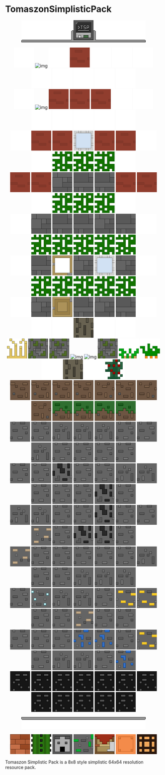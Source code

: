# TomaszonSimplisticPack
<p align="center">
<img alt="logo" src="https://github.com/Tomaszon/TomaszonSimplisticPack/blob/master/readme_resources/begin.png"/>
</p>
<p align="center">
<img alt="img" src="https://github.com/Tomaszon/TomaszonSimplisticPack/blob/master/readme_resources/empty.png"/>
<img alt="img" src="https://github.com/Tomaszon/TomaszonSimplisticPack/blob/master/Tomaszon%20Simplistic%20Pack/assets/minecraft/textures/block/cobblestone.png"/>
<img alt="img" src="https://github.com/Tomaszon/TomaszonSimplisticPack/blob/master/readme_resources/empty.png"/>
<img alt="img" src="https://github.com/Tomaszon/TomaszonSimplisticPack/blob/master/Tomaszon%20Simplistic%20Pack/assets/minecraft/textures/block/red_terracotta.png"/>
<img alt="img" src="https://github.com/Tomaszon/TomaszonSimplisticPack/blob/master/readme_resources/empty.png"/>
<img alt="img" src="https://github.com/Tomaszon/TomaszonSimplisticPack/blob/master/readme_resources/empty.png"/>
<img alt="img" src="https://github.com/Tomaszon/TomaszonSimplisticPack/blob/master/readme_resources/empty.png"/>
<img alt="img" src="https://github.com/Tomaszon/TomaszonSimplisticPack/blob/master/readme_resources/empty.png"/>
<img alt="img" src="https://github.com/Tomaszon/TomaszonSimplisticPack/blob/master/readme_resources/empty.png"/>
<img alt="img" src="https://github.com/Tomaszon/TomaszonSimplisticPack/blob/master/readme_resources/empty.png"/>
<img alt="img" src="https://github.com/Tomaszon/TomaszonSimplisticPack/blob/master/readme_resources/empty.png"/>
<img alt="img" src="https://github.com/Tomaszon/TomaszonSimplisticPack/blob/master/readme_resources/empty.png"/>
<br/>
<img alt="img" src="https://github.com/Tomaszon/TomaszonSimplisticPack/blob/master/readme_resources/empty.png"/>
<img alt="img" src="https://github.com/Tomaszon/TomaszonSimplisticPack/blob/master/Tomaszon%20Simplistic%20Pack/assets/minecraft/textures/block/cobblestone2.png"/>
<img alt="img" src="https://github.com/Tomaszon/TomaszonSimplisticPack/blob/master/Tomaszon%20Simplistic%20Pack/assets/minecraft/textures/block/red_terracotta.png"/>
<img alt="img" src="https://github.com/Tomaszon/TomaszonSimplisticPack/blob/master/Tomaszon%20Simplistic%20Pack/assets/minecraft/textures/block/red_terracotta.png"/>
<img alt="img" src="https://github.com/Tomaszon/TomaszonSimplisticPack/blob/master/Tomaszon%20Simplistic%20Pack/assets/minecraft/textures/block/red_terracotta.png"/>
<img alt="img" src="https://github.com/Tomaszon/TomaszonSimplisticPack/blob/master/readme_resources/empty.png"/>
<img alt="img" src="https://github.com/Tomaszon/TomaszonSimplisticPack/blob/master/readme_resources/empty.png"/>
<img alt="img" src="https://github.com/Tomaszon/TomaszonSimplisticPack/blob/master/readme_resources/empty.png"/>
<img alt="img" src="https://github.com/Tomaszon/TomaszonSimplisticPack/blob/master/readme_resources/empty.png"/>
<img alt="img" src="https://github.com/Tomaszon/TomaszonSimplisticPack/blob/master/readme_resources/empty.png"/>
<img alt="img" src="https://github.com/Tomaszon/TomaszonSimplisticPack/blob/master/readme_resources/empty.png"/>
<img alt="img" src="https://github.com/Tomaszon/TomaszonSimplisticPack/blob/master/readme_resources/empty.png"/>
<br/>
<img alt="img" src="https://github.com/Tomaszon/TomaszonSimplisticPack/blob/master/readme_resources/empty.png"/>
<img alt="img" src="https://github.com/Tomaszon/TomaszonSimplisticPack/blob/master/Tomaszon%20Simplistic%20Pack/assets/minecraft/textures/block/red_terracotta.png"/>
<img alt="img" src="https://github.com/Tomaszon/TomaszonSimplisticPack/blob/master/Tomaszon%20Simplistic%20Pack/assets/minecraft/textures/block/red_terracotta.png"/>
<img alt="img" src="https://github.com/Tomaszon/TomaszonSimplisticPack/blob/master/Tomaszon%20Simplistic%20Pack/assets/minecraft/textures/block/glass/light_blue_stained_glass.png"/>
<img alt="img" src="https://github.com/Tomaszon/TomaszonSimplisticPack/blob/master/Tomaszon%20Simplistic%20Pack/assets/minecraft/textures/block/red_terracotta.png"/>
<img alt="img" src="https://github.com/Tomaszon/TomaszonSimplisticPack/blob/master/Tomaszon%20Simplistic%20Pack/assets/minecraft/textures/block/red_terracotta.png"/>
<img alt="img" src="https://github.com/Tomaszon/TomaszonSimplisticPack/blob/master/readme_resources/empty.png"/>
<img alt="img" src="https://github.com/Tomaszon/TomaszonSimplisticPack/blob/master/readme_resources/empty.png"/>
<img alt="img" src="https://github.com/Tomaszon/TomaszonSimplisticPack/blob/master/readme_resources/oak_leaves_colored.png"/>
<img alt="img" src="https://github.com/Tomaszon/TomaszonSimplisticPack/blob/master/readme_resources/oak_leaves_colored.png"/>
<img alt="img" src="https://github.com/Tomaszon/TomaszonSimplisticPack/blob/master/readme_resources/oak_leaves_colored.png"/>
<img alt="img" src="https://github.com/Tomaszon/TomaszonSimplisticPack/blob/master/readme_resources/empty.png"/>
<br/>
<img alt="img" src="https://github.com/Tomaszon/TomaszonSimplisticPack/blob/master/Tomaszon%20Simplistic%20Pack/assets/minecraft/textures/block/red_terracotta.png"/>
<img alt="img" src="https://github.com/Tomaszon/TomaszonSimplisticPack/blob/master/Tomaszon%20Simplistic%20Pack/assets/minecraft/textures/block/red_terracotta.png"/>
<img alt="img" src="https://github.com/Tomaszon/TomaszonSimplisticPack/blob/master/Tomaszon%20Simplistic%20Pack/assets/minecraft/textures/block/stone_bricks2.png"/>
<img alt="img" src="https://github.com/Tomaszon/TomaszonSimplisticPack/blob/master/Tomaszon%20Simplistic%20Pack/assets/minecraft/textures/block/stone_bricks.png"/>
<img alt="img" src="https://github.com/Tomaszon/TomaszonSimplisticPack/blob/master/Tomaszon%20Simplistic%20Pack/assets/minecraft/textures/block/stone_bricks.png"/>
<img alt="img" src="https://github.com/Tomaszon/TomaszonSimplisticPack/blob/master/Tomaszon%20Simplistic%20Pack/assets/minecraft/textures/block/red_terracotta.png"/>
<img alt="img" src="https://github.com/Tomaszon/TomaszonSimplisticPack/blob/master/Tomaszon%20Simplistic%20Pack/assets/minecraft/textures/block/red_terracotta.png"/>
<img alt="img" src="https://github.com/Tomaszon/TomaszonSimplisticPack/blob/master/readme_resources/empty.png"/>
<img alt="img" src="https://github.com/Tomaszon/TomaszonSimplisticPack/blob/master/readme_resources/oak_leaves_colored.png"/>
<img alt="img" src="https://github.com/Tomaszon/TomaszonSimplisticPack/blob/master/readme_resources/oak_leaves_colored.png"/>
<img alt="img" src="https://github.com/Tomaszon/TomaszonSimplisticPack/blob/master/readme_resources/oak_leaves_colored.png"/>
<img alt="img" src="https://github.com/Tomaszon/TomaszonSimplisticPack/blob/master/readme_resources/empty.png"/>
<br/>
<img alt="img" src="https://github.com/Tomaszon/TomaszonSimplisticPack/blob/master/readme_resources/empty.png"/>
<img alt="img" src="https://github.com/Tomaszon/TomaszonSimplisticPack/blob/master/Tomaszon%20Simplistic%20Pack/assets/minecraft/textures/block/stone_bricks2.png"/>
<img alt="img" src="https://github.com/Tomaszon/TomaszonSimplisticPack/blob/master/Tomaszon%20Simplistic%20Pack/assets/minecraft/textures/block/stone_bricks.png"/>
<img alt="img" src="https://github.com/Tomaszon/TomaszonSimplisticPack/blob/master/Tomaszon%20Simplistic%20Pack/assets/minecraft/textures/block/stone_bricks.png"/>
<img alt="img" src="https://github.com/Tomaszon/TomaszonSimplisticPack/blob/master/Tomaszon%20Simplistic%20Pack/assets/minecraft/textures/block/stone_bricks2.png"/>
<img alt="img" src="https://github.com/Tomaszon/TomaszonSimplisticPack/blob/master/Tomaszon%20Simplistic%20Pack/assets/minecraft/textures/block/stone_bricks.png"/>
<img alt="img" src="https://github.com/Tomaszon/TomaszonSimplisticPack/blob/master/readme_resources/empty.png"/>
<img alt="img" src="https://github.com/Tomaszon/TomaszonSimplisticPack/blob/master/readme_resources/oak_leaves_colored.png"/>
<img alt="img" src="https://github.com/Tomaszon/TomaszonSimplisticPack/blob/master/readme_resources/oak_leaves_colored.png"/>
<img alt="img" src="https://github.com/Tomaszon/TomaszonSimplisticPack/blob/master/readme_resources/oak_leaves_colored.png"/>
<img alt="img" src="https://github.com/Tomaszon/TomaszonSimplisticPack/blob/master/readme_resources/oak_leaves_colored.png"/>
<img alt="img" src="https://github.com/Tomaszon/TomaszonSimplisticPack/blob/master/readme_resources/oak_leaves_colored.png"/>
<br/>
<img alt="img" src="https://github.com/Tomaszon/TomaszonSimplisticPack/blob/master/readme_resources/empty.png"/>
<img alt="img" src="https://github.com/Tomaszon/TomaszonSimplisticPack/blob/master/Tomaszon%20Simplistic%20Pack/assets/minecraft/textures/block/stone_bricks.png"/>
<img alt="img" src="https://github.com/Tomaszon/TomaszonSimplisticPack/blob/master/Tomaszon%20Simplistic%20Pack/assets/minecraft/textures/block/door/oak_door_upper.png"/>
<img alt="img" src="https://github.com/Tomaszon/TomaszonSimplisticPack/blob/master/Tomaszon%20Simplistic%20Pack/assets/minecraft/textures/block/stone_bricks2.png"/>
<img alt="img" src="https://github.com/Tomaszon/TomaszonSimplisticPack/blob/master/Tomaszon%20Simplistic%20Pack/assets/minecraft/textures/block/glass/light_blue_stained_glass.png"/>
<img alt="img" src="https://github.com/Tomaszon/TomaszonSimplisticPack/blob/master/Tomaszon%20Simplistic%20Pack/assets/minecraft/textures/block/stone_bricks2.png"/>
<img alt="img" src="https://github.com/Tomaszon/TomaszonSimplisticPack/blob/master/readme_resources/empty.png"/>
<img alt="img" src="https://github.com/Tomaszon/TomaszonSimplisticPack/blob/master/readme_resources/oak_leaves_colored.png"/>
<img alt="img" src="https://github.com/Tomaszon/TomaszonSimplisticPack/blob/master/readme_resources/oak_leaves_colored.png"/>
<img alt="img" src="https://github.com/Tomaszon/TomaszonSimplisticPack/blob/master/readme_resources/oak_leaves_colored.png"/>
<img alt="img" src="https://github.com/Tomaszon/TomaszonSimplisticPack/blob/master/readme_resources/oak_leaves_colored.png"/>
<img alt="img" src="https://github.com/Tomaszon/TomaszonSimplisticPack/blob/master/readme_resources/oak_leaves_colored.png"/>
<br/>
<img alt="img" src="https://github.com/Tomaszon/TomaszonSimplisticPack/blob/master/readme_resources/empty.png"/>
<img alt="img" src="https://github.com/Tomaszon/TomaszonSimplisticPack/blob/master/Tomaszon%20Simplistic%20Pack/assets/minecraft/textures/block/stone_bricks2.png"/>
<img alt="img" src="https://github.com/Tomaszon/TomaszonSimplisticPack/blob/master/Tomaszon%20Simplistic%20Pack/assets/minecraft/textures/block/door/oak_door_lower.png"/>
<img alt="img" src="https://github.com/Tomaszon/TomaszonSimplisticPack/blob/master/Tomaszon%20Simplistic%20Pack/assets/minecraft/textures/block/stone_bricks.png"/>
<img alt="img" src="https://github.com/Tomaszon/TomaszonSimplisticPack/blob/master/Tomaszon%20Simplistic%20Pack/assets/minecraft/textures/block/stone_bricks2.png"/>
<img alt="img" src="https://github.com/Tomaszon/TomaszonSimplisticPack/blob/master/Tomaszon%20Simplistic%20Pack/assets/minecraft/textures/block/stone_bricks.png"/>
<img alt="img" src="https://github.com/Tomaszon/TomaszonSimplisticPack/blob/master/readme_resources/empty.png"/>
<img alt="img" src="https://github.com/Tomaszon/TomaszonSimplisticPack/blob/master/readme_resources/empty.png"/>
<img alt="img" src="https://github.com/Tomaszon/TomaszonSimplisticPack/blob/master/readme_resources/empty.png"/>
<img alt="img" src="https://github.com/Tomaszon/TomaszonSimplisticPack/blob/master/Tomaszon%20Simplistic%20Pack/assets/minecraft/textures/block/oak_log.png"/>
<img alt="img" src="https://github.com/Tomaszon/TomaszonSimplisticPack/blob/master/readme_resources/empty.png"/>
<img alt="img" src="https://github.com/Tomaszon/TomaszonSimplisticPack/blob/master/readme_resources/empty.png"/>
<br/>
<img alt="img" src="https://github.com/Tomaszon/TomaszonSimplisticPack/blob/master/Tomaszon%20Simplistic%20Pack/assets/minecraft/textures/block/wheat_stage7.png"/>
<img alt="img" src="https://github.com/Tomaszon/TomaszonSimplisticPack/blob/master/Tomaszon%20Simplistic%20Pack/assets/minecraft/textures/block/mossy_cobblestone.png"/>
<img alt="img" src="https://github.com/Tomaszon/TomaszonSimplisticPack/blob/master/Tomaszon%20Simplistic%20Pack/assets/minecraft/textures/block/mossy_cobblestone.png"/>
<img alt="img" src="https://github.com/Tomaszon/TomaszonSimplisticPack/blob/master/Tomaszon%20Simplistic%20Pack/assets/minecraft/textures/block/cobblestone.png"/>
<img alt="img" src="https://github.com/Tomaszon/TomaszonSimplisticPack/blob/master/Tomaszon%20Simplistic%20Pack/assets/minecraft/textures/block/cobblestone2.png"/>
<img alt="img" src="https://github.com/Tomaszon/TomaszonSimplisticPack/blob/master/Tomaszon%20Simplistic%20Pack/assets/minecraft/textures/block/mossy_cobblestone.png"/>
<img alt="img" src="https://github.com/Tomaszon/TomaszonSimplisticPack/blob/master/Tomaszon%20Simplistic%20Pack/assets/minecraft/textures/block/potatoes_stage3.png"/>
<img alt="img" src="https://github.com/Tomaszon/TomaszonSimplisticPack/blob/master/Tomaszon%20Simplistic%20Pack/assets/minecraft/textures/block/carrots_stage3.png"/>
<img alt="img" src="https://github.com/Tomaszon/TomaszonSimplisticPack/blob/master/readme_resources/empty.png"/>
<img alt="img" src="https://github.com/Tomaszon/TomaszonSimplisticPack/blob/master/Tomaszon%20Simplistic%20Pack/assets/minecraft/textures/block/oak_log.png"/>
<img alt="img" src="https://github.com/Tomaszon/TomaszonSimplisticPack/blob/master/readme_resources/empty.png"/>
<img alt="img" src="https://github.com/Tomaszon/TomaszonSimplisticPack/blob/master/Tomaszon%20Simplistic%20Pack/assets/minecraft/textures/block/sweet_berry_bush_stage3.png"/>
<br/>
<img alt="img" src="https://github.com/Tomaszon/TomaszonSimplisticPack/blob/master/Tomaszon%20Simplistic%20Pack/assets/minecraft/textures/block/dirt.png"/>
<img alt="img" src="https://github.com/Tomaszon/TomaszonSimplisticPack/blob/master/Tomaszon%20Simplistic%20Pack/assets/minecraft/textures/block/dirt.png"/>
<img alt="img" src="https://github.com/Tomaszon/TomaszonSimplisticPack/blob/master/Tomaszon%20Simplistic%20Pack/assets/minecraft/textures/block/dirt.png"/>
<img alt="img" src="https://github.com/Tomaszon/TomaszonSimplisticPack/blob/master/Tomaszon%20Simplistic%20Pack/assets/minecraft/textures/block/dirt.png"/>
<img alt="img" src="https://github.com/Tomaszon/TomaszonSimplisticPack/blob/master/Tomaszon%20Simplistic%20Pack/assets/minecraft/textures/block/dirt2.png"/>
<img alt="img" src="https://github.com/Tomaszon/TomaszonSimplisticPack/blob/master/Tomaszon%20Simplistic%20Pack/assets/minecraft/textures/block/dirt.png"/>
<img alt="img" src="https://github.com/Tomaszon/TomaszonSimplisticPack/blob/master/Tomaszon%20Simplistic%20Pack/assets/minecraft/textures/block/dirt2.png"/>
<img alt="img" src="https://github.com/Tomaszon/TomaszonSimplisticPack/blob/master/Tomaszon%20Simplistic%20Pack/assets/minecraft/textures/block/dirt2.png"/>
<img alt="img" src="https://github.com/Tomaszon/TomaszonSimplisticPack/blob/master/readme_resources/grass_block_side_colored.png"/>
<img alt="img" src="https://github.com/Tomaszon/TomaszonSimplisticPack/blob/master/readme_resources/grass_block_side_colored.png"/>
<img alt="img" src="https://github.com/Tomaszon/TomaszonSimplisticPack/blob/master/readme_resources/grass_block_side_colored.png"/>
<img alt="img" src="https://github.com/Tomaszon/TomaszonSimplisticPack/blob/master/readme_resources/grass_block_side_colored.png"/>
<br/>
<img alt="img" src="https://github.com/Tomaszon/TomaszonSimplisticPack/blob/master/Tomaszon%20Simplistic%20Pack/assets/minecraft/textures/block/stone.png"/>
<img alt="img" src="https://github.com/Tomaszon/TomaszonSimplisticPack/blob/master/Tomaszon%20Simplistic%20Pack/assets/minecraft/textures/block/stone.png"/>
<img alt="img" src="https://github.com/Tomaszon/TomaszonSimplisticPack/blob/master/Tomaszon%20Simplistic%20Pack/assets/minecraft/textures/block/stone2.png"/>
<img alt="img" src="https://github.com/Tomaszon/TomaszonSimplisticPack/blob/master/Tomaszon%20Simplistic%20Pack/assets/minecraft/textures/block/stone2.png"/>
<img alt="img" src="https://github.com/Tomaszon/TomaszonSimplisticPack/blob/master/Tomaszon%20Simplistic%20Pack/assets/minecraft/textures/block/stone2.png"/>
<img alt="img" src="https://github.com/Tomaszon/TomaszonSimplisticPack/blob/master/Tomaszon%20Simplistic%20Pack/assets/minecraft/textures/block/stone.png"/>
<img alt="img" src="https://github.com/Tomaszon/TomaszonSimplisticPack/blob/master/Tomaszon%20Simplistic%20Pack/assets/minecraft/textures/block/stone.png"/>
<img alt="img" src="https://github.com/Tomaszon/TomaszonSimplisticPack/blob/master/Tomaszon%20Simplistic%20Pack/assets/minecraft/textures/block/stone2.png"/>
<img alt="img" src="https://github.com/Tomaszon/TomaszonSimplisticPack/blob/master/Tomaszon%20Simplistic%20Pack/assets/minecraft/textures/block/stone.png"/>
<img alt="img" src="https://github.com/Tomaszon/TomaszonSimplisticPack/blob/master/Tomaszon%20Simplistic%20Pack/assets/minecraft/textures/block/stone.png"/>
<img alt="img" src="https://github.com/Tomaszon/TomaszonSimplisticPack/blob/master/Tomaszon%20Simplistic%20Pack/assets/minecraft/textures/block/stone.png"/>
<img alt="img" src="https://github.com/Tomaszon/TomaszonSimplisticPack/blob/master/Tomaszon%20Simplistic%20Pack/assets/minecraft/textures/block/stone.png"/>
<br/>
<img alt="img" src="https://github.com/Tomaszon/TomaszonSimplisticPack/blob/master/Tomaszon%20Simplistic%20Pack/assets/minecraft/textures/block/stone.png"/>
<img alt="img" src="https://github.com/Tomaszon/TomaszonSimplisticPack/blob/master/Tomaszon%20Simplistic%20Pack/assets/minecraft/textures/block/stone.png"/>
<img alt="img" src="https://github.com/Tomaszon/TomaszonSimplisticPack/blob/master/Tomaszon%20Simplistic%20Pack/assets/minecraft/textures/block/coal_ore.png"/>
<img alt="img" src="https://github.com/Tomaszon/TomaszonSimplisticPack/blob/master/Tomaszon%20Simplistic%20Pack/assets/minecraft/textures/block/stone.png"/>
<img alt="img" src="https://github.com/Tomaszon/TomaszonSimplisticPack/blob/master/Tomaszon%20Simplistic%20Pack/assets/minecraft/textures/block/stone.png"/>
<img alt="img" src="https://github.com/Tomaszon/TomaszonSimplisticPack/blob/master/Tomaszon%20Simplistic%20Pack/assets/minecraft/textures/block/stone2.png"/>
<img alt="img" src="https://github.com/Tomaszon/TomaszonSimplisticPack/blob/master/Tomaszon%20Simplistic%20Pack/assets/minecraft/textures/block/stone2.png"/>
<img alt="img" src="https://github.com/Tomaszon/TomaszonSimplisticPack/blob/master/Tomaszon%20Simplistic%20Pack/assets/minecraft/textures/block/stone.png"/>
<img alt="img" src="https://github.com/Tomaszon/TomaszonSimplisticPack/blob/master/Tomaszon%20Simplistic%20Pack/assets/minecraft/textures/block/stone.png"/>
<img alt="img" src="https://github.com/Tomaszon/TomaszonSimplisticPack/blob/master/Tomaszon%20Simplistic%20Pack/assets/minecraft/textures/block/stone.png"/>
<img alt="img" src="https://github.com/Tomaszon/TomaszonSimplisticPack/blob/master/Tomaszon%20Simplistic%20Pack/assets/minecraft/textures/block/coal_ore.png"/>
<img alt="img" src="https://github.com/Tomaszon/TomaszonSimplisticPack/blob/master/Tomaszon%20Simplistic%20Pack/assets/minecraft/textures/block/stone.png"/>
<br/>
<img alt="img" src="https://github.com/Tomaszon/TomaszonSimplisticPack/blob/master/Tomaszon%20Simplistic%20Pack/assets/minecraft/textures/block/stone2.png"/>
<img alt="img" src="https://github.com/Tomaszon/TomaszonSimplisticPack/blob/master/Tomaszon%20Simplistic%20Pack/assets/minecraft/textures/block/stone2.png"/>
<img alt="img" src="https://github.com/Tomaszon/TomaszonSimplisticPack/blob/master/Tomaszon%20Simplistic%20Pack/assets/minecraft/textures/block/stone.png"/>
<img alt="img" src="https://github.com/Tomaszon/TomaszonSimplisticPack/blob/master/Tomaszon%20Simplistic%20Pack/assets/minecraft/textures/block/stone.png"/>
<img alt="img" src="https://github.com/Tomaszon/TomaszonSimplisticPack/blob/master/Tomaszon%20Simplistic%20Pack/assets/minecraft/textures/block/coal_ore.png"/>
<img alt="img" src="https://github.com/Tomaszon/TomaszonSimplisticPack/blob/master/Tomaszon%20Simplistic%20Pack/assets/minecraft/textures/block/stone.png"/>
<img alt="img" src="https://github.com/Tomaszon/TomaszonSimplisticPack/blob/master/Tomaszon%20Simplistic%20Pack/assets/minecraft/textures/block/stone.png"/>
<img alt="img" src="https://github.com/Tomaszon/TomaszonSimplisticPack/blob/master/Tomaszon%20Simplistic%20Pack/assets/minecraft/textures/block/iron_ore.png"/>
<img alt="img" src="https://github.com/Tomaszon/TomaszonSimplisticPack/blob/master/Tomaszon%20Simplistic%20Pack/assets/minecraft/textures/block/stone.png"/>
<img alt="img" src="https://github.com/Tomaszon/TomaszonSimplisticPack/blob/master/Tomaszon%20Simplistic%20Pack/assets/minecraft/textures/block/coal_ore.png"/>
<img alt="img" src="https://github.com/Tomaszon/TomaszonSimplisticPack/blob/master/Tomaszon%20Simplistic%20Pack/assets/minecraft/textures/block/coal_ore.png"/>
<img alt="img" src="https://github.com/Tomaszon/TomaszonSimplisticPack/blob/master/Tomaszon%20Simplistic%20Pack/assets/minecraft/textures/block/stone.png"/>
<br/>
<img alt="img" src="https://github.com/Tomaszon/TomaszonSimplisticPack/blob/master/Tomaszon%20Simplistic%20Pack/assets/minecraft/textures/block/iron_ore.png"/>
<img alt="img" src="https://github.com/Tomaszon/TomaszonSimplisticPack/blob/master/Tomaszon%20Simplistic%20Pack/assets/minecraft/textures/block/stone.png"/>
<img alt="img" src="https://github.com/Tomaszon/TomaszonSimplisticPack/blob/master/Tomaszon%20Simplistic%20Pack/assets/minecraft/textures/block/stone.png"/>
<img alt="img" src="https://github.com/Tomaszon/TomaszonSimplisticPack/blob/master/Tomaszon%20Simplistic%20Pack/assets/minecraft/textures/block/stone.png"/>
<img alt="img" src="https://github.com/Tomaszon/TomaszonSimplisticPack/blob/master/Tomaszon%20Simplistic%20Pack/assets/minecraft/textures/block/stone.png"/>
<img alt="img" src="https://github.com/Tomaszon/TomaszonSimplisticPack/blob/master/Tomaszon%20Simplistic%20Pack/assets/minecraft/textures/block/stone.png"/>
<img alt="img" src="https://github.com/Tomaszon/TomaszonSimplisticPack/blob/master/Tomaszon%20Simplistic%20Pack/assets/minecraft/textures/block/stone2.png"/>
<img alt="img" src="https://github.com/Tomaszon/TomaszonSimplisticPack/blob/master/Tomaszon%20Simplistic%20Pack/assets/minecraft/textures/block/stone.png"/>
<img alt="img" src="https://github.com/Tomaszon/TomaszonSimplisticPack/blob/master/Tomaszon%20Simplistic%20Pack/assets/minecraft/textures/block/stone.png"/>
<img alt="img" src="https://github.com/Tomaszon/TomaszonSimplisticPack/blob/master/Tomaszon%20Simplistic%20Pack/assets/minecraft/textures/block/stone2.png"/>
<img alt="img" src="https://github.com/Tomaszon/TomaszonSimplisticPack/blob/master/Tomaszon%20Simplistic%20Pack/assets/minecraft/textures/block/stone2.png"/>
<img alt="img" src="https://github.com/Tomaszon/TomaszonSimplisticPack/blob/master/Tomaszon%20Simplistic%20Pack/assets/minecraft/textures/block/stone2.png"/>
<br/>
<img alt="img" src="https://github.com/Tomaszon/TomaszonSimplisticPack/blob/master/Tomaszon%20Simplistic%20Pack/assets/minecraft/textures/block/stone.png"/>
<img alt="img" src="https://github.com/Tomaszon/TomaszonSimplisticPack/blob/master/Tomaszon%20Simplistic%20Pack/assets/minecraft/textures/block/diamond_ore.png"/>
<img alt="img" src="https://github.com/Tomaszon/TomaszonSimplisticPack/blob/master/Tomaszon%20Simplistic%20Pack/assets/minecraft/textures/block/stone2.png"/>
<img alt="img" src="https://github.com/Tomaszon/TomaszonSimplisticPack/blob/master/Tomaszon%20Simplistic%20Pack/assets/minecraft/textures/block/stone2.png"/>
<img alt="img" src="https://github.com/Tomaszon/TomaszonSimplisticPack/blob/master/Tomaszon%20Simplistic%20Pack/assets/minecraft/textures/block/stone.png"/>
<img alt="img" src="https://github.com/Tomaszon/TomaszonSimplisticPack/blob/master/Tomaszon%20Simplistic%20Pack/assets/minecraft/textures/block/gold_ore.png"/>
<img alt="img" src="https://github.com/Tomaszon/TomaszonSimplisticPack/blob/master/Tomaszon%20Simplistic%20Pack/assets/minecraft/textures/block/gold_ore.png"/>
<img alt="img" src="https://github.com/Tomaszon/TomaszonSimplisticPack/blob/master/Tomaszon%20Simplistic%20Pack/assets/minecraft/textures/block/stone.png"/>
<img alt="img" src="https://github.com/Tomaszon/TomaszonSimplisticPack/blob/master/Tomaszon%20Simplistic%20Pack/assets/minecraft/textures/block/stone.png"/>
<img alt="img" src="https://github.com/Tomaszon/TomaszonSimplisticPack/blob/master/Tomaszon%20Simplistic%20Pack/assets/minecraft/textures/block/iron_ore.png"/>
<img alt="img" src="https://github.com/Tomaszon/TomaszonSimplisticPack/blob/master/Tomaszon%20Simplistic%20Pack/assets/minecraft/textures/block/stone.png"/>
<img alt="img" src="https://github.com/Tomaszon/TomaszonSimplisticPack/blob/master/Tomaszon%20Simplistic%20Pack/assets/minecraft/textures/block/stone.png"/>
<br/>
<img alt="img" src="https://github.com/Tomaszon/TomaszonSimplisticPack/blob/master/Tomaszon%20Simplistic%20Pack/assets/minecraft/textures/block/stone.png"/>
<img alt="img" src="https://github.com/Tomaszon/TomaszonSimplisticPack/blob/master/Tomaszon%20Simplistic%20Pack/assets/minecraft/textures/block/stone.png"/>
<img alt="img" src="https://github.com/Tomaszon/TomaszonSimplisticPack/blob/master/Tomaszon%20Simplistic%20Pack/assets/minecraft/textures/block/stone.png"/>
<img alt="img" src="https://github.com/Tomaszon/TomaszonSimplisticPack/blob/master/Tomaszon%20Simplistic%20Pack/assets/minecraft/textures/block/lapis_ore.png"/>
<img alt="img" src="https://github.com/Tomaszon/TomaszonSimplisticPack/blob/master/Tomaszon%20Simplistic%20Pack/assets/minecraft/textures/block/lapis_ore.png"/>
<img alt="img" src="https://github.com/Tomaszon/TomaszonSimplisticPack/blob/master/Tomaszon%20Simplistic%20Pack/assets/minecraft/textures/block/stone.png"/>
<img alt="img" src="https://github.com/Tomaszon/TomaszonSimplisticPack/blob/master/Tomaszon%20Simplistic%20Pack/assets/minecraft/textures/block/gold_ore.png"/>
<img alt="img" src="https://github.com/Tomaszon/TomaszonSimplisticPack/blob/master/Tomaszon%20Simplistic%20Pack/assets/minecraft/textures/block/stone.png"/>
<img alt="img" src="https://github.com/Tomaszon/TomaszonSimplisticPack/blob/master/Tomaszon%20Simplistic%20Pack/assets/minecraft/textures/block/stone2.png"/>
<img alt="img" src="https://github.com/Tomaszon/TomaszonSimplisticPack/blob/master/Tomaszon%20Simplistic%20Pack/assets/minecraft/textures/block/stone2.png"/>
<img alt="img" src="https://github.com/Tomaszon/TomaszonSimplisticPack/blob/master/Tomaszon%20Simplistic%20Pack/assets/minecraft/textures/block/stone.png"/>
<img alt="img" src="https://github.com/Tomaszon/TomaszonSimplisticPack/blob/master/Tomaszon%20Simplistic%20Pack/assets/minecraft/textures/block/lapis_ore.png"/>
<br/>
<img alt="img" src="https://github.com/Tomaszon/TomaszonSimplisticPack/blob/master/Tomaszon%20Simplistic%20Pack/assets/minecraft/textures/block/bedrock.png"/>
<img alt="img" src="https://github.com/Tomaszon/TomaszonSimplisticPack/blob/master/Tomaszon%20Simplistic%20Pack/assets/minecraft/textures/block/bedrock.png"/>
<img alt="img" src="https://github.com/Tomaszon/TomaszonSimplisticPack/blob/master/Tomaszon%20Simplistic%20Pack/assets/minecraft/textures/block/bedrock.png"/>
<img alt="img" src="https://github.com/Tomaszon/TomaszonSimplisticPack/blob/master/Tomaszon%20Simplistic%20Pack/assets/minecraft/textures/block/bedrock.png"/>
<img alt="img" src="https://github.com/Tomaszon/TomaszonSimplisticPack/blob/master/Tomaszon%20Simplistic%20Pack/assets/minecraft/textures/block/bedrock.png"/>
<img alt="img" src="https://github.com/Tomaszon/TomaszonSimplisticPack/blob/master/Tomaszon%20Simplistic%20Pack/assets/minecraft/textures/block/bedrock.png"/>
<img alt="img" src="https://github.com/Tomaszon/TomaszonSimplisticPack/blob/master/Tomaszon%20Simplistic%20Pack/assets/minecraft/textures/block/bedrock.png"/>
<img alt="img" src="https://github.com/Tomaszon/TomaszonSimplisticPack/blob/master/Tomaszon%20Simplistic%20Pack/assets/minecraft/textures/block/bedrock.png"/>
<img alt="img" src="https://github.com/Tomaszon/TomaszonSimplisticPack/blob/master/Tomaszon%20Simplistic%20Pack/assets/minecraft/textures/block/bedrock.png"/>
<img alt="img" src="https://github.com/Tomaszon/TomaszonSimplisticPack/blob/master/Tomaszon%20Simplistic%20Pack/assets/minecraft/textures/block/bedrock.png"/>
<img alt="img" src="https://github.com/Tomaszon/TomaszonSimplisticPack/blob/master/Tomaszon%20Simplistic%20Pack/assets/minecraft/textures/block/bedrock.png"/>
<img alt="img" src="https://github.com/Tomaszon/TomaszonSimplisticPack/blob/master/Tomaszon%20Simplistic%20Pack/assets/minecraft/textures/block/bedrock.png"/>
</p>

<p align="center">
<img alt="logo" src="https://github.com/Tomaszon/TomaszonSimplisticPack/blob/master/readme_resources/end.png"/>
</p>

<p align="center">
<img alt="img" src="https://github.com/Tomaszon/TomaszonSimplisticPack/blob/master/Tomaszon%20Simplistic%20Pack/assets/minecraft/textures/block/bricks.png"/>
<img alt="img" src="https://github.com/Tomaszon/TomaszonSimplisticPack/blob/master/Tomaszon%20Simplistic%20Pack/assets/minecraft/textures/block/cactus_side.png"/>
<img alt="img" src="https://github.com/Tomaszon/TomaszonSimplisticPack/blob/master/Tomaszon%20Simplistic%20Pack/assets/minecraft/textures/block/dispenser_front.png"/>
<img alt="img" src="https://github.com/Tomaszon/TomaszonSimplisticPack/blob/master/Tomaszon%20Simplistic%20Pack/assets/minecraft/textures/block/emerald_ore.png"/>
<img alt="img" src="https://github.com/Tomaszon/TomaszonSimplisticPack/blob/master/Tomaszon%20Simplistic%20Pack/assets/minecraft/textures/block/crafting_table_front.png"/>
<img alt="img" src="https://github.com/Tomaszon/TomaszonSimplisticPack/blob/master/Tomaszon%20Simplistic%20Pack/assets/minecraft/textures/block/copper_block.png"/>
<img alt="img" src="https://github.com/Tomaszon/TomaszonSimplisticPack/blob/master/Tomaszon%20Simplistic%20Pack/assets/minecraft/textures/block/redstone_lamp_on.png"/>
</p>
Tomaszon Simplistic Pack is a 8x8 style simplistic 64x64 resolution resource pack.
